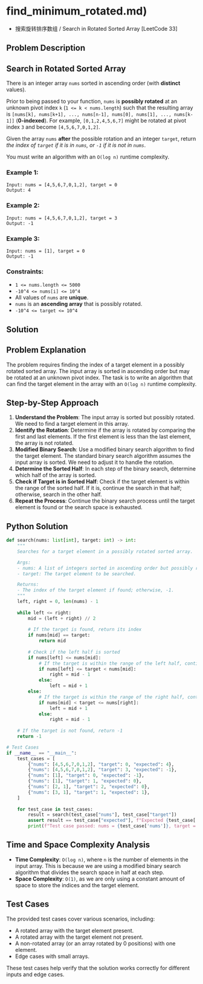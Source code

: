 # find_minimum_rotated.md)
- 搜索旋转排序数组 / Search in Rotated Sorted Array [LeetCode 33]

## Problem Description

## Search in Rotated Sorted Array
There is an integer array `nums` sorted in ascending order (with **distinct** values).

Prior to being passed to your function, `nums` is **possibly rotated** at an unknown pivot index `k` (`1 <= k < nums.length`) such that the resulting array is `[nums[k], nums[k+1], ..., nums[n-1], nums[0], nums[1], ..., nums[k-1]]` (**0-indexed**). For example, `[0,1,2,4,5,6,7]` might be rotated at pivot index `3` and become `[4,5,6,7,0,1,2]`.

Given the array `nums` **after** the possible rotation and an integer `target`, return _the index of `target` if it is in `nums`, or `-1` if it is not in `nums`_.

You must write an algorithm with an `O(log n)` runtime complexity.

### Example 1:
```
Input: nums = [4,5,6,7,0,1,2], target = 0
Output: 4
```
### Example 2:
```
Input: nums = [4,5,6,7,0,1,2], target = 3
Output: -1
```
### Example 3:
```
Input: nums = [1], target = 0
Output: -1
```

### Constraints:
* `1 <= nums.length <= 5000`
* `-10^4 <= nums[i] <= 10^4`
* All values of `nums` are **unique**.
* `nums` is an **ascending array** that is possibly rotated.
* `-10^4 <= target <= 10^4`

## Solution

## Problem Explanation
The problem requires finding the index of a target element in a possibly rotated sorted array. The input array is sorted in ascending order but may be rotated at an unknown pivot index. The task is to write an algorithm that can find the target element in the array with an `O(log n)` runtime complexity.

## Step-by-Step Approach
1. **Understand the Problem**: The input array is sorted but possibly rotated. We need to find a target element in this array.
2. **Identify the Rotation**: Determine if the array is rotated by comparing the first and last elements. If the first element is less than the last element, the array is not rotated.
3. **Modified Binary Search**: Use a modified binary search algorithm to find the target element. The standard binary search algorithm assumes the input array is sorted. We need to adjust it to handle the rotation.
4. **Determine the Sorted Half**: In each step of the binary search, determine which half of the array is sorted.
5. **Check if Target is in Sorted Half**: Check if the target element is within the range of the sorted half. If it is, continue the search in that half; otherwise, search in the other half.
6. **Repeat the Process**: Continue the binary search process until the target element is found or the search space is exhausted.

## Python Solution
```python
def search(nums: list[int], target: int) -> int:
    """
    Searches for a target element in a possibly rotated sorted array.

    Args:
    - nums: A list of integers sorted in ascending order but possibly rotated.
    - target: The target element to be searched.

    Returns:
    - The index of the target element if found; otherwise, -1.
    """
    left, right = 0, len(nums) - 1
    
    while left <= right:
        mid = (left + right) // 2
        
        # If the target is found, return its index
        if nums[mid] == target:
            return mid
        
        # Check if the left half is sorted
        if nums[left] <= nums[mid]:
            # If the target is within the range of the left half, continue search there
            if nums[left] <= target < nums[mid]:
                right = mid - 1
            else:
                left = mid + 1
        else:
            # If the target is within the range of the right half, continue search there
            if nums[mid] < target <= nums[right]:
                left = mid + 1
            else:
                right = mid - 1
                
    # If the target is not found, return -1
    return -1

# Test Cases
if __name__ == "__main__":
    test_cases = [
        {"nums": [4,5,6,7,0,1,2], "target": 0, "expected": 4},
        {"nums": [4,5,6,7,0,1,2], "target": 3, "expected": -1},
        {"nums": [1], "target": 0, "expected": -1},
        {"nums": [1], "target": 1, "expected": 0},
        {"nums": [2, 1], "target": 2, "expected": 0},
        {"nums": [3, 1], "target": 1, "expected": 1},
    ]
    
    for test_case in test_cases:
        result = search(test_case["nums"], test_case["target"])
        assert result == test_case["expected"], f"Expected {test_case['expected']} but got {result}"
        print(f"Test case passed: nums = {test_case['nums']}, target = {test_case['target']}, result = {result}")
```

## Time and Space Complexity Analysis
* **Time Complexity**: `O(log n)`, where `n` is the number of elements in the input array. This is because we are using a modified binary search algorithm that divides the search space in half at each step.
* **Space Complexity**: `O(1)`, as we are only using a constant amount of space to store the indices and the target element.

## Test Cases
The provided test cases cover various scenarios, including:
* A rotated array with the target element present.
* A rotated array with the target element not present.
* A non-rotated array (or an array rotated by 0 positions) with one element.
* Edge cases with small arrays.

These test cases help verify that the solution works correctly for different inputs and edge cases.